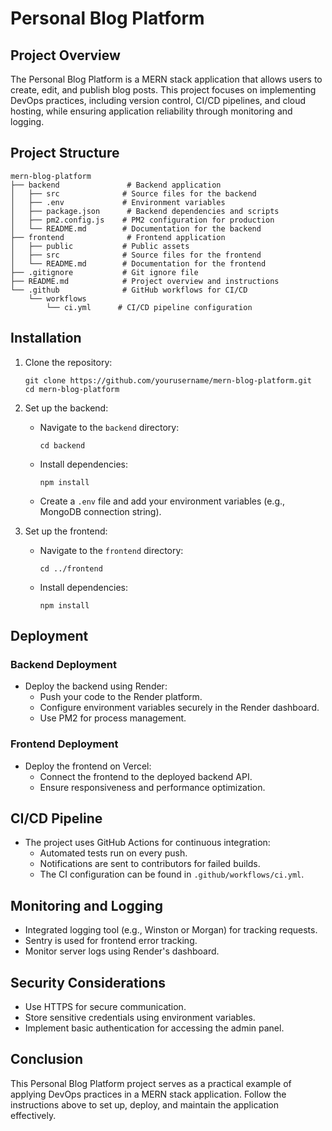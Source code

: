 # Personal Blog Platform

## Project Overview
The Personal Blog Platform is a MERN stack application that allows users to create, edit, and publish blog posts. This project focuses on implementing DevOps practices, including version control, CI/CD pipelines, and cloud hosting, while ensuring application reliability through monitoring and logging.

## Project Structure
```
mern-blog-platform
├── backend               # Backend application
│   ├── src              # Source files for the backend
│   ├── .env             # Environment variables
│   ├── package.json      # Backend dependencies and scripts
│   ├── pm2.config.js    # PM2 configuration for production
│   └── README.md        # Documentation for the backend
├── frontend              # Frontend application
│   ├── public           # Public assets
│   ├── src              # Source files for the frontend
│   └── README.md        # Documentation for the frontend
├── .gitignore           # Git ignore file
├── README.md            # Project overview and instructions
└── .github              # GitHub workflows for CI/CD
    └── workflows
        └── ci.yml      # CI/CD pipeline configuration
```

## Installation
1. Clone the repository:
   ```
   git clone https://github.com/yourusername/mern-blog-platform.git
   cd mern-blog-platform
   ```

2. Set up the backend:
   - Navigate to the `backend` directory:
     ```
     cd backend
     ```
   - Install dependencies:
     ```
     npm install
     ```
   - Create a `.env` file and add your environment variables (e.g., MongoDB connection string).

3. Set up the frontend:
   - Navigate to the `frontend` directory:
     ```
     cd ../frontend
     ```
   - Install dependencies:
     ```
     npm install
     ```

## Deployment
### Backend Deployment
- Deploy the backend using Render:
  - Push your code to the Render platform.
  - Configure environment variables securely in the Render dashboard.
  - Use PM2 for process management.

### Frontend Deployment
- Deploy the frontend on Vercel:
  - Connect the frontend to the deployed backend API.
  - Ensure responsiveness and performance optimization.

## CI/CD Pipeline
- The project uses GitHub Actions for continuous integration:
  - Automated tests run on every push.
  - Notifications are sent to contributors for failed builds.
  - The CI configuration can be found in `.github/workflows/ci.yml`.

## Monitoring and Logging
- Integrated logging tool (e.g., Winston or Morgan) for tracking requests.
- Sentry is used for frontend error tracking.
- Monitor server logs using Render's dashboard.

## Security Considerations
- Use HTTPS for secure communication.
- Store sensitive credentials using environment variables.
- Implement basic authentication for accessing the admin panel.

## Conclusion
This Personal Blog Platform project serves as a practical example of applying DevOps practices in a MERN stack application. Follow the instructions above to set up, deploy, and maintain the application effectively.